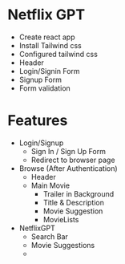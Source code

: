 # Netflix GPT 
- Create react app
- Install Tailwind css 
- Configured tailwind css 
- Header 
- Login/Signin Form
- Signup Form 
- Form validation 



# Features
- Login/Signup 
   - Sign In / Sign Up Form 
   - Redirect to browser page 
- Browse (After Authentication)
  - Header
  - Main Movie 
    - Trailer in Background
    - Title & Description
    - Movie Suggestion 
    - MovieLists 
- NetflixGPT
  - Search Bar
  - Movie Suggestions
  - 